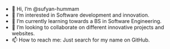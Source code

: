 - 👋 Hi, I’m @sufyan-hummam
- 👀 I’m interested in Software development and innovation.
- 🌱 I’m currently learning towards a BS in Software Engineering.
- 💞️ I’m looking to collaborate on different innovative projects and websites.
- 📫 How to reach me: Just search for my name on GitHub.

<!---
sufyan-hummam/sufyan-hummam is a ✨ special ✨ repository because its `README.md` (this file) appears on your GitHub profile.
You can click the Preview link to take a look at your changes.
--->
